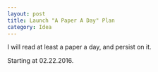 ```yaml
---
layout: post
title: Launch "A Paper A Day" Plan
category: Idea
---
```


I will read at least a paper a day, and persist on it.

Starting at 02.22.2016.
